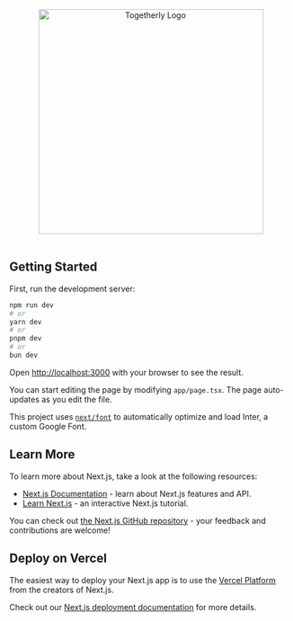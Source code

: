 <div align="center">
<picture width="400">
  <source media="(prefers-color-scheme: dark)" srcset="https://github.com/Abhishek-Mallick/universal-box/assets/106394426/51e61d7f-7c03-4065-ac7c-f8ef6d0dce5d" width="400">
  <img alt="Togetherly Logo" src="https://github.com/Abhishek-Mallick/Togetherly/assets/106394426/d69f10b6-7e75-4150-95bc-f074c714b35e" width="400">
</picture>
<br>
<br/>
</div>

## Getting Started

First, run the development server:

```bash
npm run dev
# or
yarn dev
# or
pnpm dev
# or
bun dev
```

Open [http://localhost:3000](http://localhost:3000) with your browser to see the result.

You can start editing the page by modifying `app/page.tsx`. The page auto-updates as you edit the file.

This project uses [`next/font`](https://nextjs.org/docs/basic-features/font-optimization) to automatically optimize and load Inter, a custom Google Font.

## Learn More

To learn more about Next.js, take a look at the following resources:

- [Next.js Documentation](https://nextjs.org/docs) - learn about Next.js features and API.
- [Learn Next.js](https://nextjs.org/learn) - an interactive Next.js tutorial.

You can check out [the Next.js GitHub repository](https://github.com/vercel/next.js/) - your feedback and contributions are welcome!

## Deploy on Vercel

The easiest way to deploy your Next.js app is to use the [Vercel Platform](https://vercel.com/new?utm_medium=default-template&filter=next.js&utm_source=create-next-app&utm_campaign=create-next-app-readme) from the creators of Next.js.

Check out our [Next.js deployment documentation](https://nextjs.org/docs/deployment) for more details.
